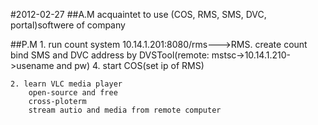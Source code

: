#2012-02-27
##A.M
    acquaintet to use (COS, RMS, SMS, DVC, portal)softwere of company

##P.M
    1. run count system
        10.14.1.201:8080/rms--->RMS. 
        create count
        bind SMS and DVC address by DVSTool(remote:
        mstsc->10.14.1.210->usename and pw)
        4. start COS(set ip of RMS)

        
    2. learn VLC media player 
        open-source and free  
        cross-ploterm
        stream autio and media from remote computer
        
